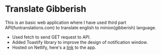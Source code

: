 # Translate Gibberish
This is an basic web application where I have used third part API(funtranslations.com) to translate english to minion(gibberish) language.
* Used fetch to send GET request to API.
* Added Toastify library to improve the design of notification window.
* Hosted on Netlify, here's a [link](https://translategibberish.netlify.app) to the app.
